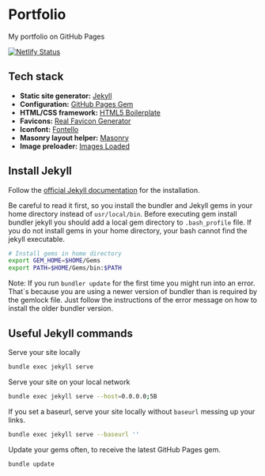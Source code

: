 # Portfolio

My portfolio on GitHub Pages

[![Netlify Status](https://api.netlify.com/api/v1/badges/09b0eafb-6157-47b6-8103-70283c299d8b/deploy-status)](https://app.netlify.com/sites/goofy-edison-93b432/deploys)

## Tech stack

* **Static site generator:** [Jekyll](https://jekyllrb.com/)
* **Configuration:** [GitHub Pages Gem](https://github.com/github/pages-gem)
* **HTML/CSS framework:** [HTML5 Boilerplate](https://html5boilerplate.com/)
* **Favicons:** [Real Favicon Generator](https://realfavicongenerator.net/)
* **Iconfont:** [Fontello](http://fontello.com/)
* **Masonry layout helper:** [Masonry](https://github.com/desandro/masonry)
* **Image preloader:** [Images Loaded](https://github.com/desandro/imagesloaded)

## Install Jekyll

Follow the [official Jekyll documentation](https://jekyllrb.com/docs/installation/macos/) for the installation.

Be careful to read it first, so you install the bundler and Jekyll gems in your home directory instead of `usr/local/bin`. Before executing gem install bundler jekyll you should add a local gem directory to `.bash_profile` file. If you do not install gems in your home directory, your bash cannot find the jekyll executable.

```bash
# Install gems in home directory
export GEM_HOME=$HOME/Gems
export PATH=$HOME/Gems/bin:$PATH
```

Note: If you run `bundler update` for the first time you might run into an error. That`s because you are using a newer version of bundler than is required by the gemlock file. Just follow the instructions of the error message on how to install the older bundler version.

## Useful Jekyll commands

Serve your site locally
```bash
bundle exec jekyll serve
```

Serve your site on your local network
```bash
bundle exec jekyll serve --host=0.0.0.0;5B
```

If you set a baseurl, serve your site locally without `baseurl` messing up your links.
```bash
bundle exec jekyll serve --baseurl ''
```

Update your gems often, to receive the latest GitHub Pages gem.
```bash
bundle update
```
